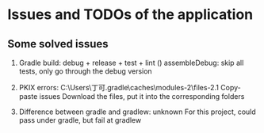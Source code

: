 # Issues and TODOs of the application

## Some solved issues
1. Gradle
build: debug + release + test + lint ()
assembleDebug: skip all tests, only go through the debug version

2. PKIX errors:
C:\Users\丁可\.gradle\caches\modules-2\files-2.1
Copy-paste issues
Download the files, put it into the corresponding folders

3. Difference between gradle and gradlew: unknown
For this project, could pass under gradle, but fail at gradlew